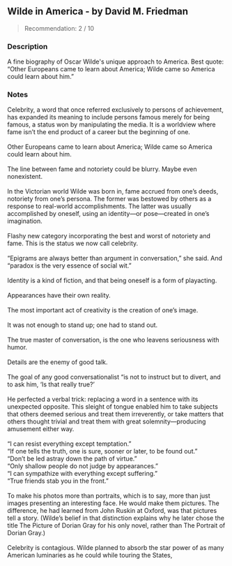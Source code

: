 ## Wilde in America - by David M. Friedman
> Recommendation: 2 / 10
    
### Description
A fine biography of Oscar Wilde's unique approach to America. Best quote: “Other Europeans came to learn about America; Wilde came so America could learn about him.”
    
### Notes
Celebrity, a word that once referred exclusively to persons of achievement, has expanded its meaning to include persons famous merely for being famous, a status won by manipulating the media. It is a worldview where fame isn’t the end product of a career but the beginning of one.<br>
<br>
Other Europeans came to learn about America; Wilde came so America could learn about him.<br>
<br>
The line between fame and notoriety could be blurry. Maybe even nonexistent.<br>
<br>
In the Victorian world Wilde was born in, fame accrued from one’s deeds, notoriety from one’s persona. The former was bestowed by others as a response to real-world accomplishments. The latter was usually accomplished by oneself, using an identity—or pose—created in one’s imagination.<br>
<br>
Flashy new category incorporating the best and worst of notoriety and fame. This is the status we now call celebrity.<br>
<br>
“Epigrams are always better than argument in conversation,” she said. And “paradox is the very essence of social wit.”<br>
<br>
Identity is a kind of fiction, and that being oneself is a form of playacting.<br>
<br>
Appearances have their own reality.<br>
<br>
The most important act of creativity is the creation of one’s image.<br>
<br>
It was not enough to stand up; one had to stand out.<br>
<br>
The true master of conversation, is the one who leavens seriousness with humor.<br>
<br>
Details are the enemy of good talk.<br>
<br>
The goal of any good conversationalist “is not to instruct but to divert, and to ask him, ‘Is that really true?’<br>
<br>
He perfected a verbal trick: replacing a word in a sentence with its unexpected opposite. This sleight of tongue enabled him to take subjects that others deemed serious and treat them irreverently, or take matters that others thought trivial and treat them with great solemnity—producing amusement either way.<br>
<br>
“I can resist everything except temptation.”<br>
“If one tells the truth, one is sure, sooner or later, to be found out.”<br>
“Don’t be led astray down the path of virtue.”<br>
“Only shallow people do not judge by appearances.”<br>
“I can sympathize with everything except suffering.”<br>
“True friends stab you in the front.”<br>
<br>
To make his photos more than portraits, which is to say, more than just images presenting an interesting face. He would make them pictures. The difference, he had learned from John Ruskin at Oxford, was that pictures tell a story. (Wilde’s belief in that distinction explains why he later chose the title The Picture of Dorian Gray for his only novel, rather than The Portrait of Dorian Gray.)<br>
<br>
Celebrity is contagious.  Wilde planned to absorb the star power of as many American luminaries as he could while touring the States,
